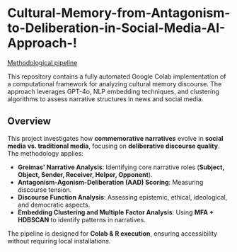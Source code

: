 # Cultural-Memory-from-Antagonism-to-Deliberation-in-Social-Media-AI-Approach-!
[Methodological pipeline](https://github.com/user-attachments/assets/3cbdf43b-2113-48c1-8fb2-2624ef425381)

This repository contains a fully automated Google Colab implementation of a computational framework for analyzing cultural memory discourse. The approach leverages GPT-4o, NLP embedding techniques, and clustering algorithms to assess narrative structures in news and social media.

## **Overview**
This project investigates how **commemorative narratives** evolve in **social media vs. traditional media**, focusing on **deliberative discourse quality**. The methodology applies:
- **Greimas' Narrative Analysis**: Identifying core narrative roles (**Subject, Object, Sender, Receiver, Helper, Opponent**).
- **Antagonism-Agonism-Deliberation (AAD) Scoring**: Measuring discourse tension.
- **Discourse Function Analysis**: Assessing epistemic, ethical, ideological, and democratic aspects.
- **Embedding Clustering and Multiple Factor Analysis**: Using **MFA + HDBSCAN** to identify patterns in narratives.

The pipeline is designed for **Colab & R execution**, ensuring accessibility without requiring local installations.
